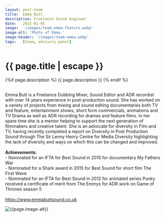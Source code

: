 ```yaml
---
layout: post-team
title:  Emma Butt
description: Freelance Sound Engineer
date:   2015-01-05
image:  '/images/team-emma-feature.webp'
image-alt: 'Photo of Emma.'
image-header: '/images/team-emma.webp'
tags:   [team, advisory panel]
---
```

<!-- begin hero -->
  <div class="container">
    <div class="row">
      <div class="col col-12">
        <div class="hero2__inner">
          <div class="hero2__left">
            <h1 class="post__title">{{ page.title | escape }}</h1>
          {%if page.description %}
            {{ page.description }}
          {% endif %}
          <br><br>
          <p>Emma Butt is a Freelance Dubbing Mixer, Sound Editor and ADR recordist with over 14 years experience in post-production sound. She has worked on a variety of projects from mixing and sound editing documentaries both TV and feature, entertainment shows, short form commercials, animations and TV Drama as well as ADR recording for dramas and feature films. In her spare time she is a mentor helping to support the next generation of filmmakers and creative talent. She is an advocate for diversity in Film and TV, having recently completed a report on Diversity in Post Production Sound through The Sir Lenny Henry Centre for Media Diversity highlighting the lack of diversity and ways on which this can be changed and improved.
          <br><br>
          <b>Achievements:</b>
          <br>
          - Nominated for an IFTA for Best Sound in 2015 for documentary My Fathers War
          <br>
          - Nominated for a Shark award in 2015 for Best Sound for short film The First Wave
          <br>
          - Nominated for an IFTA for Best Sound in 2012 for animated series Punky received a certificate of merit from The Emmys for ADR work on Game of Thrones season 5
          <br><br>
          <a href="https://www.emmabuttsound.co.uk">https://www.emmabuttsound.co.uk</a>
          </p>
           </div>
          <div class="hero2__right">
              <img class="lazy" data-src="{{page.image-header}}" alt="{{page.image-alt}}">
        </div>
      </div>
    </div>
  </div>
